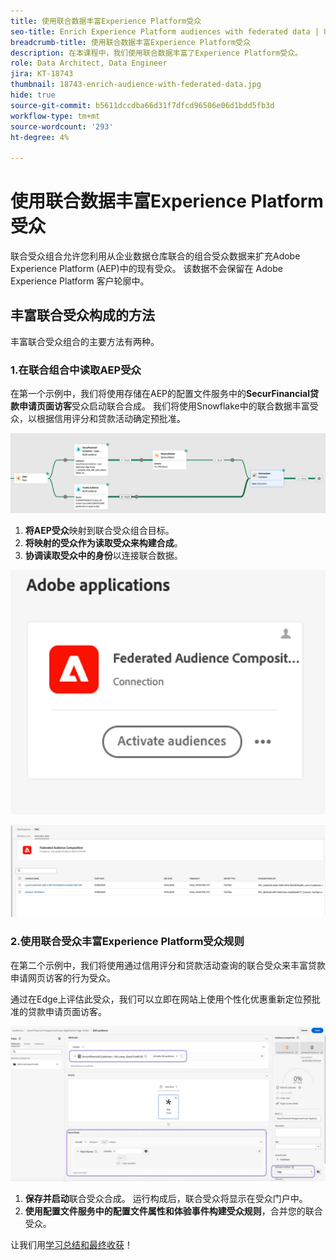 ```yaml
---
title: 使用联合数据丰富Experience Platform受众
seo-title: Enrich Experience Platform audiences with federated data | Unlock cross-channel insights with Federated Audience Composition
breadcrumb-title: 使用联合数据丰富Experience Platform受众
description: 在本课程中，我们使用联合数据丰富了Experience Platform受众。
role: Data Architect, Data Engineer
jira: KT-18743
thumbnail: 18743-enrich-audience-with-federated-data.jpg
hide: true
source-git-commit: b5611dccdba66d31f7dfcd96506e06d1bdd5fb3d
workflow-type: tm+mt
source-wordcount: '293'
ht-degree: 4%

---
```



# 使用联合数据丰富Experience Platform受众

联合受众组合允许您利用从企业数据仓库联合的组合受众数据来扩充Adobe Experience Platform (AEP)中的现有受众。 该数据不会保留在 Adobe Experience Platform 客户轮廓中。

## 丰富联合受众构成的方法

丰富联合受众组合的主要方法有两种。

### 1.在联合组合中读取AEP受众

在第一个示例中，我们将使用存储在AEP的配置文件服务中的&#x200B;**SecurFinancial贷款申请页面访客**&#x200B;受众启动联合合成。 我们将使用Snowflake中的联合数据丰富受众，以根据信用评分和贷款活动确定预批准。

![federated-composition-example](assets/snowflake-preapproval.png)

1. **将AEP受众**&#x200B;映射到联合受众组合目标。
2. **将映射的受众作为读取受众来构建合成**。
3. **协调读取受众中的身份**&#x200B;以连接联合数据。

![federated-method-1-1](assets/federated-method-1-1.png)

![federated-method-1-2](assets/federated-method-1-2.png)

### 2.使用联合受众丰富Experience Platform受众规则

在第二个示例中，我们将使用通过信用评分和贷款活动查询的联合受众来丰富贷款申请网页访客的行为受众。

通过在Edge上评估此受众，我们可以立即在网站上使用个性化优惠重新定位预批准的贷款申请页面访客。

![边缘受众扩充](assets/edge-audience-enrich.png)

1. **保存并启动**&#x200B;联合受众合成。 运行构成后，联合受众将显示在受众门户中。
2. **使用配置文件服务中的配置文件属性和体验事件构建受众规则**，合并您的联合受众。

让我们用[学习总结和最终收获](conclusion.md)！
